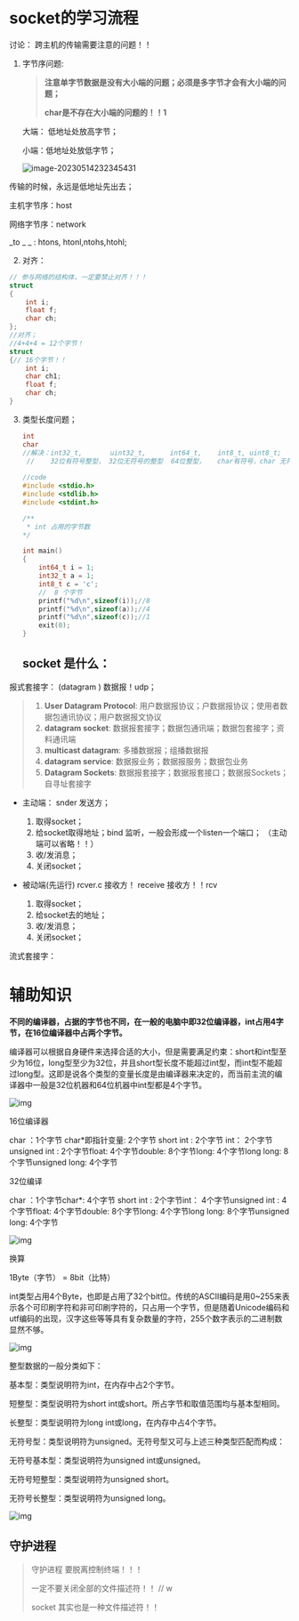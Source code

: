 # socket的学习流程



讨论： 跨主机的传输需要注意的问题！！

1. 字节序问题:

    >**注意单字节数据是没有大小端的问题；必须是多字节才会有大小端的问题；**
   >
    >**char是不存在大小端的问题的！！1**

   大端： 低地址处放高字节；
   
   小端：低地址处放低字节；
   
   ![image-20230514232345431](./image/image-20230514232345431.png)

传输的时候，永远是低地址先出去；

主机字节序：host 

网络字节序：network

_to _  _ : htons, htonl,ntohs,htohl;

2.  对齐： 

   ````c
   // 参与网络的结构体，一定要禁止对齐！！！
   struct
   {
       int i;
       float f;
       char ch;
   };
   //对齐；
   //4+4+4 = 12个字节！
   struct 
   {// 16个字节！！
       int i;
       char ch1;
       float f;
       char ch;
   }
   ````

3. 类型长度问题；

   `````c
   int
   char
   //解决：int32_t,       uint32_t,      int64_t,    int8_t, uint8_t;  
    //    32位有符号整型， 32位无符号的整型  64位整型，	char有符号，char 无符号；
       
   //code 
   #include <stdio.h>
   #include <stdlib.h>
   #include <stdint.h>
   
   /**
    * int 占用的字节数
   */
   
   int main() 
   {
       int64_t i = 1;
       int32_t a = 1;
       int8_t c = 'c';
       //  8 个字节
       printf("%d\n",sizeof(i));//8
       printf("%d\n",sizeof(a));//4
       printf("%d\n",sizeof(c));//1
       exit(0);
   }
   `````

   ## socket 是什么：
   
   

报式套接字： (datagram )  数据报！udp；

>1. **User Datagram Protocol**: 用户数据报协议；户数据报协议；使用者数据包通讯协议；用户数据报文协议
>2. **datagram socket**: 数据报套接字；数据包通讯端；数据包套接字；资料通讯端
>3. **multicast datagram**: 多播数据报；组播数据报
>4. **datagram service**: 数据报业务；数据报服务；数据包业务
>5. **Datagram Sockets**: 数据报套接字；数据报套接口；数据报Sockets；自寻址套接字

* 主动端：  snder 发送方；

  1. 取得socket；
  2. 给socket取得地址；bind 监听，一般会形成一个listen一个端口； （主动端可以省略！！）
  3. 收/发消息；
  4. 关闭socket；

* 被动端(先运行) rcver.c 接收方！ receive 接收方！！rcv

  1. 取得socket；
  2. 给socket去的地址；
  3. 收/发消息；
  4. 关闭socket；

  



流式套接字：





# 辅助知识



**不同的编译器，占据的字节也不同，在一般的电脑中即32位编译器，int占用4字节，在16位编译器中占两个字节。**

编译器可以根据自身硬件来选择合适的大小，但是需要满足约束：short和int型至少为16位，long型至少为32位，并且short型长度不能超过int型，而int型不能超过long型。这即是说各个类型的变量长度是由编译器来决定的，而当前主流的编译器中一般是32位机器和64位机器中int型都是4个字节。



![img](./image/03087bf40ad162d92ebd23476b75f2e78b13cd54.jpeg)



16位编译器

char ：1个字节 char*即指针变量: 2个字节 short int : 2个字节 int： 2个字节unsigned int : 2个字节float: 4个字节double: 8个字节long: 4个字节long long: 8个字节unsigned long: 4个字节

32位编译

char ：1个字节char*: 4个字节 short int : 2个字节int： 4个字节unsigned int : 4个字节float: 4个字节double: 8个字节long: 4个字节long long: 8个字节unsigned long: 4个字节



![img](./image/8644ebf81a4c510fe3bc839904f37e26d52aa56a.png)



换算

1Byte（字节） = 8bit（比特）

int类型占用4个Byte，也即是占用了32个bit位。传统的ASCII编码是用0~255来表示各个可印刷字符和非可印刷字符的，只占用一个字节，但是随着Unicode编码和utf编码的出现，汉字这些等等具有复杂数量的字符，255个数字表示的二进制数显然不够。



![img](./image/91529822720e0cf33614d98768eca914bf09aa25.png)



整型数据的一般分类如下：



基本型：类型说明符为int，在内存中占2个字节。

短整型：类型说明符为short int或short。所占字节和取值范围均与基本型相同。

长整型：类型说明符为long int或long，在内存中占4个字节。

无符号型：类型说明符为unsigned。无符号型又可与上述三种类型匹配而构成：

无符号基本型：类型说明符为unsigned int或unsigned。

无符号短整型：类型说明符为unsigned short。

无符号长整型：类型说明符为unsigned long。



![img](./image/b999a9014c086e06007827c878a220ff08d1cb92.jpeg)

## 守护进程

 >守护进程 要脱离控制终端！！！ 
 >
 >一定不要关闭全部的文件描述符！！ // w
 >
 >socket 其实也是一种文件描述符！！
